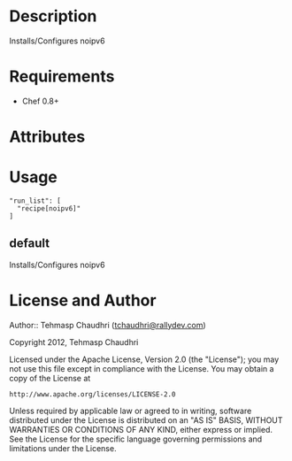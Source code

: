Description
===========

Installs/Configures noipv6

Requirements
============

* Chef 0.8+

Attributes
==========

Usage
=====

    "run_list": [
      "recipe[noipv6]"
    ]

default
----

Installs/Configures noipv6

License and Author
==================

Author:: Tehmasp Chaudhri (<tchaudhri@rallydev.com>)

Copyright 2012, Tehmasp Chaudhri

Licensed under the Apache License, Version 2.0 (the "License");
you may not use this file except in compliance with the License.
You may obtain a copy of the License at

    http://www.apache.org/licenses/LICENSE-2.0

Unless required by applicable law or agreed to in writing, software
distributed under the License is distributed on an "AS IS" BASIS,
WITHOUT WARRANTIES OR CONDITIONS OF ANY KIND, either express or implied.
See the License for the specific language governing permissions and
limitations under the License.
